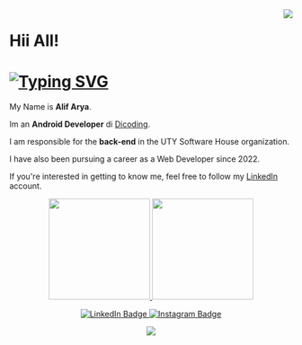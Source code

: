 <img align="right" src="https://visitor-badge.laobi.icu/badge?page_id=aliftheprogramer.aliftheprogramer"/>

# Hii All! 

<h1 align="left">
  <a href="https://git.io/typing-svg"><img src="https://readme-typing-svg.demolab.com?font=Fira+Code&pause=1000&width=435&lines=Hii;Iam+Alif+Arya+;Iam+an+Android+Developer+Kotlin%2C+;Front-End+Developer+React.js;And+Back-End+Developer+Express.js" alt="Typing SVG" />
  </a>
</h1>

My Name is **Alif Arya**.<br>

Im an **Android Developer** di [Dicoding](https://www.dicoding.com/).<br>

I am responsible for the **back-end** in the UTY Software House organization.<br>

I have also been pursuing a career as a Web Developer since 2022.<br>

If you're interested in getting to know me, feel free to follow my [LinkedIn](https://www.linkedin.com/in/alif-arya-26b31b284/) account.


<p align="center">
<a href="https://github.com/aliftheprogramer">
  <img height="180em" src="https://github-readme-stats-eight-theta.vercel.app/api?username=aliftheprogramer&show_icons=true&theme=algolia&include_all_commits=true&count_private=true"/>
  <img height="180em" src="https://github-readme-stats-eight-theta.vercel.app/api/top-langs/?username=aliftheprogramer&layout=compact&theme=algolia"/>
</a>
</p>
<div align="center">
  <a href="https://www.linkedin.com/in/alif-arya-26b31b284/">
    <img src="https://img.shields.io/badge/LinkedIn-0077B5?style=for-the-badge&logo=linkedin&logoColor=white" alt="LinkedIn Badge"/>
  </a>
  <a href="https://www.instagram.com/alifary4_/">
    <img src="https://img.shields.io/badge/Instagram-E4405F?style=for-the-badge&logo=instagram&logoColor=white" alt="Instagram Badge"/>
  </a>
</div>

<p align="center">
  <a href="https://skillicons.dev">
    <img src="https://skillicons.dev/icons?i=kotlin,js,php,python,html,figma,androidstudio,vscode,react,express,laravel,tailwind" />
  </a>
</p>

